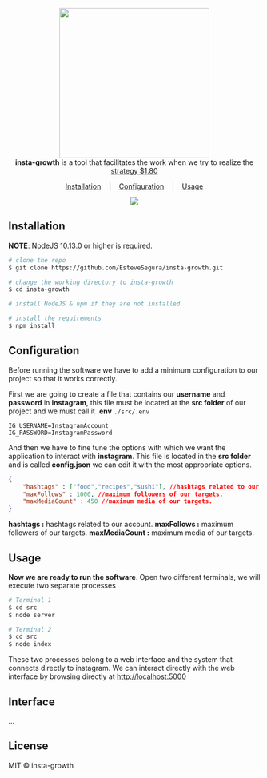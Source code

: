 <p align=center>

  <img width=300 src="https://i.imgur.com/hTtcGQk.png"/>

  <br>
  <span><strong>insta-growth</strong> is a tool that facilitates the work when we try to realize the <a href="https://www.garyvaynerchuk.com/instagram-for-business-180-strategy-grow-business-brand/">strategy $1.80</a></span>
  

</p>

<p align="center">
  <a href="#installation">Installation</a>
  &nbsp;&nbsp;&nbsp;|&nbsp;&nbsp;&nbsp;
  <a href="#configuration">Configuration</a>
  &nbsp;&nbsp;&nbsp;|&nbsp;&nbsp;&nbsp;
    <a href="#usage">Usage</a>
</p>

<p align="center">
<a href="https://asciinema.org/a/223115">
<img src="./images/sherlock_preview.gif"/>
</a>
</p>




## Installation

**NOTE**: NodeJS 10.13.0 or higher is required.

```bash
# clone the repo
$ git clone https://github.com/EsteveSegura/insta-growth.git

# change the working directory to insta-growth
$ cd insta-growth

# install NodeJS & npm if they are not installed

# install the requirements
$ npm install
```


## Configuration 
Before running the software we have to add a minimum configuration to our project so that it works correctly.

First we are going to create a file that contains our **username** and **password** in **instagram**, this file must be located at the **src folder** of our project and we must call it **.env**
``./src/.env``

``` env
IG_USERNAME=InstagramAccount   
IG_PASSWORD=InstagramPassword
```

And then we have to fine tune the options with which we want the application to interact with **instagram**. This file is located in the **src folder** and is called **config.json** we can edit it with the most appropriate options.

``` json
{
    "hashtags" : ["food","recipes","sushi"], //hashtags related to our account. 
    "maxFollows" : 1000, //maximum followers of our targets. 
    "maxMediaCount" : 450 //maximum media of our targets. 
}
```
**hashtags :** hashtags related to our account.
**maxFollows :** maximum followers of our targets. 
**maxMediaCount :** maximum media of our targets. 

## Usage
**Now we are ready to run the software**. Open two different terminals, we will execute two separate processes
``` bash
# Terminal 1
$ cd src
$ node server
```

```bash
# Terminal 2
$ cd src
$ node index
```

These two processes belong to a web interface and the system that connects directly to instagram. We can interact directly with the web interface by browsing directly at <a href="http: //localhost:5000">http://localhost:5000</a>



## Interface
...


## License

MIT © insta-growth<br/>
